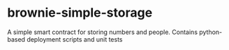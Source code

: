 # brownie-simple-storage
A simple smart contract for storing numbers and people. Contains python-based deployment scripts and unit tests
